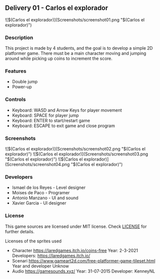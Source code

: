 ## Delivery 01 - Carlos el explorador

![$(Carlos el explorador)](Screenshots/screenshot01.png "$(Carlos el explorador)")

### Description

This project is made by 4 students, and the goal is to develop a simple 2D platformer game. There must be a main character moving and jumping around while picking up coins to increment the score.

### Features

 - Double jump
 - Power-up

### Controls

- Keyboard: WASD and Arrow Keys for player movement
- Keyboard: SPACE for player jump
- Keyboard: ENTER to start/restart game
- Keyboard: ESCAPE to exit game and close program

### Screenshots

![$(Carlos el explorador)](Screenshots/screenshot02.png "$(Carlos el explorador)")
![$(Carlos el explorador)](Screenshots/screenshot03.png "$(Carlos el explorador)")
![$(Carlos el explorador)](Screenshots/screenshot04.png "$(Carlos el explorador)")

### Developers

 - Ismael de los Reyes - Level designer
 - Moises de Paco - Programer
 - Antonio Manzano - UI and sound
 - Xavier Garcia - UI designer

### License

This game sources are licensed under MIT license. Check [LICENSE](LICENSE) for further details.

Licenses of the sprites used
- Character https://laredgames.itch.io/coins-free Year: 2-3-2021 Developers: https://laredgames.itch.io/
- Scenari https://www.gameart2d.com/free-platformer-game-tileset.html Year and developer Unknow
- Audio https://gamesounds.xyz/ Year: 31-07-2015 Developer: KenneyNL
